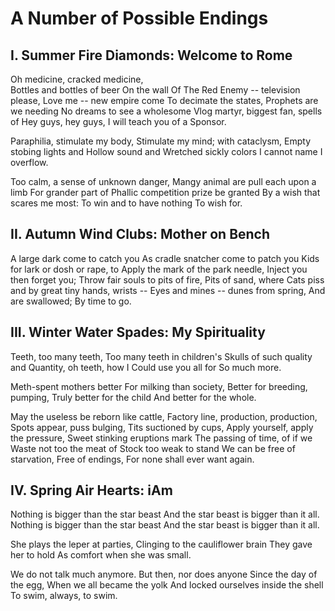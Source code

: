 # A Number of Possible Endings

## I. Summer Fire Diamonds: Welcome to Rome

Oh medicine, cracked medicine,  
Bottles and bottles of beer 
On the wall 
Of The Red Enemy -- television please, 
Love me -- new empire come 
To decimate the states, 
Prophets are we needing 
No dreams to see a wholesome 
Vlog martyr, biggest fan, spells of 
Hey guys, hey guys, 
I will teach you of a 
Sponsor. 

Paraphilia, stimulate my body, 
Stimulate my mind; with cataclysm, 
Empty stobing lights and 
Hollow sound and 
Wretched sickly colors I cannot name 
I overflow. 

Too calm, a sense of unknown danger, 
Mangy animal are pull each upon a limb 
For grander part of 
Phallic competition prize be granted 
By a wish that scares me most: 
To win and to have nothing 
To wish for.

## II. Autumn Wind Clubs: Mother on Bench

A large dark come to catch you 
As cradle snatcher come to patch you 
Kids for lark or dosh or rape, to 
Apply the mark of the park needle, 
Inject you then forget you; 
Throw fair souls to pits of fire, 
Pits of sand, where 
Cats piss and by great tiny hands, wrists -- 
Eyes and mines -- dunes from spring, 
And are swallowed; 
By time to go.

## III. Winter Water Spades: My Spirituality

Teeth, too many teeth, 
Too many teeth in children's 
Skulls of such quality and 
Quantity, oh teeth, how I 
Could use you all for 
So much more. 

Meth-spent mothers better 
For milking than society, 
Better for breeding, pumping, 
Truly better for the child 
And better for the whole. 

May the useless be reborn like cattle, 
Factory line, production, production, 
Spots appear, puss bulging, 
Tits suctioned by cups, 
Apply yourself, apply the pressure, 
Sweet stinking eruptions mark 
The passing of time, of if we 
Waste not too the meat of 
Stock too weak to stand 
We can be free of starvation, 
Free of endings, 
For none shall ever want again.

## IV. Spring Air Hearts: iAm

Nothing is bigger than the star beast 
And the star beast is bigger than it all. 
Nothing is bigger than the star beast 
And the star beast is bigger than it all. 

She plays the leper at parties, 
Clinging to the cauliflower brain 
They gave her to hold 
As comfort when she was small. 

We do not talk much anymore. 
But then, nor does anyone 
Since the day of the egg, 
When we all became the yolk 
And locked ourselves inside the shell 
To swim, always, to swim.
